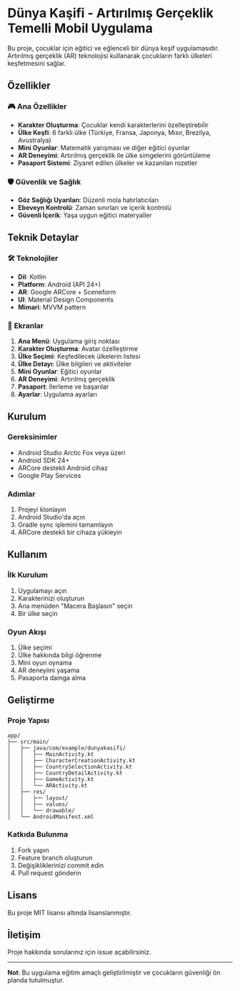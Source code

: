 # Dünya Kaşifi - Artırılmış Gerçeklik Temelli Mobil Uygulama

Bu proje, çocuklar için eğitici ve eğlenceli bir dünya keşif uygulamasıdır. Artırılmış gerçeklik (AR) teknolojisi kullanarak çocukların farklı ülkeleri keşfetmesini sağlar.

## Özellikler

### 🎮 Ana Özellikler
- **Karakter Oluşturma**: Çocuklar kendi karakterlerini özelleştirebilir
- **Ülke Keşfi**: 6 farklı ülke (Türkiye, Fransa, Japonya, Mısır, Brezilya, Avustralya)
- **Mini Oyunlar**: Matematik yarışması ve diğer eğitici oyunlar
- **AR Deneyimi**: Artırılmış gerçeklik ile ülke simgelerini görüntüleme
- **Pasaport Sistemi**: Ziyaret edilen ülkeler ve kazanılan rozetler

### 🛡️ Güvenlik ve Sağlık
- **Göz Sağlığı Uyarıları**: Düzenli mola hatırlatıcıları
- **Ebeveyn Kontrolü**: Zaman sınırları ve içerik kontrolü
- **Güvenli İçerik**: Yaşa uygun eğitici materyaller

## Teknik Detaylar

### 🛠️ Teknolojiler
- **Dil**: Kotlin
- **Platform**: Android (API 24+)
- **AR**: Google ARCore + Sceneform
- **UI**: Material Design Components
- **Mimari**: MVVM pattern

### 📱 Ekranlar
1. **Ana Menü**: Uygulama giriş noktası
2. **Karakter Oluşturma**: Avatar özelleştirme
3. **Ülke Seçimi**: Keşfedilecek ülkelerin listesi
4. **Ülke Detayı**: Ülke bilgileri ve aktiviteler
5. **Mini Oyunlar**: Eğitici oyunlar
6. **AR Deneyimi**: Artırılmış gerçeklik
7. **Pasaport**: İlerleme ve başarılar
8. **Ayarlar**: Uygulama ayarları

## Kurulum

### Gereksinimler
- Android Studio Arctic Fox veya üzeri
- Android SDK 24+
- ARCore destekli Android cihaz
- Google Play Services

### Adımlar
1. Projeyi klonlayın
2. Android Studio'da açın
3. Gradle sync işlemini tamamlayın
4. ARCore destekli bir cihaza yükleyin

## Kullanım

### İlk Kurulum
1. Uygulamayı açın
2. Karakterinizi oluşturun
3. Ana menüden "Macera Başlasın" seçin
4. Bir ülke seçin

### Oyun Akışı
1. Ülke seçimi
2. Ülke hakkında bilgi öğrenme
3. Mini oyun oynama
4. AR deneyimi yaşama
5. Pasaporta damga alma

## Geliştirme

### Proje Yapısı
```
app/
├── src/main/
│   ├── java/com/example/dunyakasifi/
│   │   ├── MainActivity.kt
│   │   ├── CharacterCreationActivity.kt
│   │   ├── CountrySelectionActivity.kt
│   │   ├── CountryDetailActivity.kt
│   │   ├── GameActivity.kt
│   │   └── ARActivity.kt
│   ├── res/
│   │   ├── layout/
│   │   ├── values/
│   │   └── drawable/
│   └── AndroidManifest.xml
```

### Katkıda Bulunma
1. Fork yapın
2. Feature branch oluşturun
3. Değişikliklerinizi commit edin
4. Pull request gönderin

## Lisans

Bu proje MIT lisansı altında lisanslanmıştır.

## İletişim

Proje hakkında sorularınız için issue açabilirsiniz.

---

**Not**: Bu uygulama eğitim amaçlı geliştirilmiştir ve çocukların güvenliği ön planda tutulmuştur.
